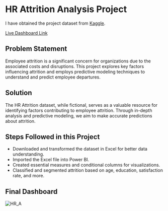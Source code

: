 # HR Attrition Analysis Project

I have obtained the project dataset from [Kaggle](https://www.kaggle.com/datasets/sunilhit120/ibm-hr-analytics-and-visualization).

[Live Dashboard Link](https://www.novypro.com/project/ibm-hr-attrition-dashboard)

## Problem Statement

Employee attrition is a significant concern for organizations due to the associated costs and disruptions. This project explores key factors influencing attrition and employs predictive modeling techniques to understand and predict employee departures.

## Solution

The HR Attrition dataset, while fictional, serves as a valuable resource for identifying factors contributing to employee attrition. Through in-depth analysis and predictive modeling, we aim to make accurate predictions about attrition.

## Steps Followed in this Project

- Downloaded and transformed the dataset in Excel for better data understanding.
- Imported the Excel file into Power BI.
- Created essential measures and conditional columns for visualizations.
- Classified and segmented attrition based on age, education, satisfaction rate, and more.

## Final Dashboard

![HR_A](https://github.com/SharvananB0510/HR-Attrition/assets/69303949/6d0ba552-b698-44c1-8763-a559c0733826)

